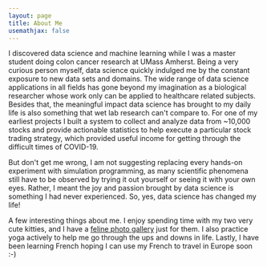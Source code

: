 ```yaml
---
layout: page
title: About Me
usemathjax: false
---
```


I discovered data science and machine learning while I was a master student doing colon cancer research at UMass Amherst. Being a very curious person myself, data science quickly indulged me by the constant exposure to new data sets and domains. The wide range of data science applications in all fields has gone beyond my imagination as a biological researcher whose work only can be applied to healthcare related subjects. Besides that, the meaningful impact data science has brought to my daily life is also something that wet lab research can't compare to. For one of my earliest projects I built a system to collect and analyze data from \~10,000 stocks and provide actionable statistics to help execute a particular stock trading strategy, which provided useful income for getting through the difficult times of COVID-19.

But don't get me wrong, I am not suggesting replacing every hands-on experiment with simulation programming, as many scientific phenomena still have to be observed by trying it out yourself or seeing it with your own eyes. Rather, I meant the joy and passion brought by data science is something I had never experienced. So, yes, data science has changed my life!

A few interesting things about me. I enjoy spending time with my two very cute kitties, and I have a [feline photo gallery](/gallery) just for them. I also practice yoga actively to help me go through the ups and downs in life. Lastly, I have been learning French hoping I can use my French to travel in Europe soon :-)